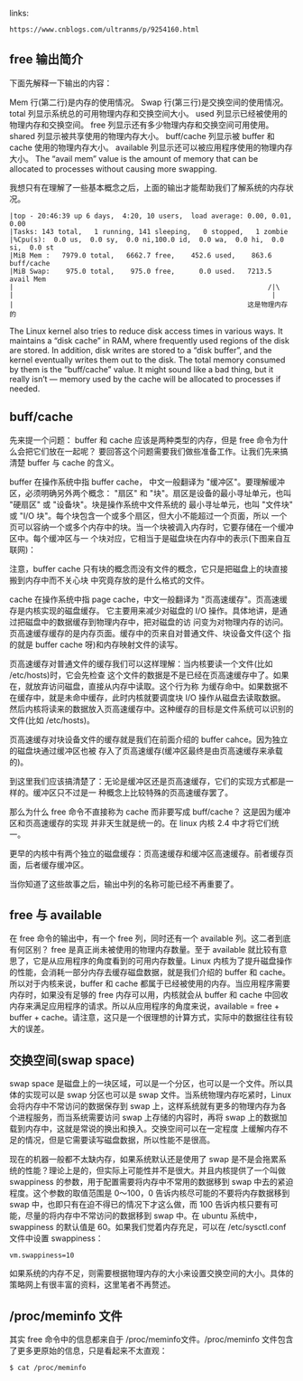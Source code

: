 
links:

    https://www.cnblogs.com/ultranms/p/9254160.html


## free 输出简介

下面先解释一下输出的内容：

Mem 行(第二行)是内存的使用情况。
Swap 行(第三行)是交换空间的使用情况。
total 列显示系统总的可用物理内存和交换空间大小。
used 列显示已经被使用的物理内存和交换空间。
free 列显示还有多少物理内存和交换空间可用使用。
shared 列显示被共享使用的物理内存大小。
buff/cache 列显示被 buffer 和 cache 使用的物理内存大小。
available 列显示还可以被应用程序使用的物理内存大小。
    The “avail mem” value is the amount of memory that can be allocated to processes without causing more swapping.

我想只有在理解了一些基本概念之后，上面的输出才能帮助我们了解系统的内存状况。

```
|top - 20:46:39 up 6 days,  4:20, 10 users,  load average: 0.00, 0.01, 0.00
|Tasks: 143 total,   1 running, 141 sleeping,   0 stopped,   1 zombie
|%Cpu(s):  0.0 us,  0.0 sy,  0.0 ni,100.0 id,  0.0 wa,  0.0 hi,  0.0 si,  0.0 st
|MiB Mem :   7979.0 total,   6662.7 free,    452.6 used,    863.6 buff/cache
|MiB Swap:    975.0 total,    975.0 free,      0.0 used.   7213.5 avail Mem
|                                                               /|\
|                                                                |
|                                                          这是物理内存的
```

The Linux kernel also tries to reduce disk access times in various ways. It maintains a “disk cache” in RAM, where 
frequently used regions of the disk are stored. In addition, disk writes are stored to a “disk buffer”, and the 
kernel eventually writes them out to the disk. The total memory consumed by them is the “buff/cache” value. It might 
sound like a bad thing, but it really isn’t — memory used by the cache will be allocated to processes if needed.


## buff/cache

先来提一个问题： buffer 和 cache 应该是两种类型的内存，但是 free 命令为什么会把它们放在一起呢？
要回答这个问题需要我们做些准备工作。让我们先来搞清楚 buffer 与 cache 的含义。

buffer 在操作系统中指 buffer cache， 中文一般翻译为 "缓冲区"。要理解缓冲区，必须明确另外两个概念：
"扇区" 和 "块"。扇区是设备的最小寻址单元，也叫 "硬扇区" 或 "设备块"。块是操作系统中文件系统的
最小寻址单元，也叫 "文件块" 或 "I/O 块"。每个块包含一个或多个扇区，但大小不能超过一个页面，所以
一个页可以容纳一个或多个内存中的块。当一个块被调入内存时，它要存储在一个缓冲区中。每个缓冲区与一
个块对应，它相当于是磁盘块在内存中的表示(下图来自互联网)：



注意，buffer cache 只有块的概念而没有文件的概念，它只是把磁盘上的块直接搬到内存中而不关心块
中究竟存放的是什么格式的文件。

cache 在操作系统中指 page cache，中文一般翻译为 "页高速缓存"。页高速缓存是内核实现的磁盘缓存。
它主要用来减少对磁盘的 I/O 操作。具体地讲，是通过把磁盘中的数据缓存到物理内存中，把对磁盘的访
问变为对物理内存的访问。页高速缓存缓存的是内存页面。缓存中的页来自对普通文件、块设备文件(这个
指的就是 buffer cache 呀)和内存映射文件的读写。

页高速缓存对普通文件的缓存我们可以这样理解：当内核要读一个文件(比如 /etc/hosts)时，它会先检查
这个文件的数据是不是已经在页高速缓存中了。如果在，就放弃访问磁盘，直接从内存中读取。这个行为称
为缓存命中。如果数据不在缓存中，就是未命中缓存，此时内核就要调度块 I/O 操作从磁盘去读取数据。
然后内核将读来的数据放入页高速缓存中。这种缓存的目标是文件系统可以识别的文件(比如 /etc/hosts)。

页高速缓存对块设备文件的缓存就是我们在前面介绍的 buffer cahce。因为独立的磁盘块通过缓冲区也被
存入了页高速缓存(缓冲区最终是由页高速缓存来承载的)。

到这里我们应该搞清楚了：无论是缓冲区还是页高速缓存，它们的实现方式都是一样的。缓冲区只不过是一
种概念上比较特殊的页高速缓存罢了。

那么为什么 free 命令不直接称为 cache 而非要写成 buff/cache？ 这是因为缓冲区和页高速缓存的实现
并非天生就是统一的。在 linux 内核 2.4 中才将它们统一。

更早的内核中有两个独立的磁盘缓存：页高速缓存和缓冲区高速缓存。前者缓存页面，后者缓存缓冲区。

当你知道了这些故事之后，输出中列的名称可能已经不再重要了。


## free 与 available

在 free 命令的输出中，有一个 free 列，同时还有一个 available
列。这二者到底有何区别？ free 是真正尚未被使用的物理内存数量。至于 available
就比较有意思了，它是从应用程序的角度看到的可用内存数量。Linux
内核为了提升磁盘操作的性能，会消耗一部分内存去缓存磁盘数据，就是我们介绍的
buffer 和 cache。所以对于内核来说，buffer 和 cache
都属于已经被使用的内存。当应用程序需要内存时，如果没有足够的 free
内存可以用，内核就会从 buffer 和 cache
中回收内存来满足应用程序的请求。所以从应用程序的角度来说，available  = free +
buffer +
cache。请注意，这只是一个很理想的计算方式，实际中的数据往往有较大的误差。

## 交换空间(swap space) 

swap space 是磁盘上的一块区域，可以是一个分区，也可以是一个文件。所以具体的实现可以是 swap
分区也可以是 swap 文件。当系统物理内存吃紧时，Linux
会将内存中不常访问的数据保存到 swap
上，这样系统就有更多的物理内存为各个进程服务，而当系统需要访问 swap
上存储的内容时，再将 swap 上的数据加载到内存中，这就是常说的换出和换入。交换空间可以在一定程度
上缓解内存不足的情况，但是它需要读写磁盘数据，所以性能不是很高。


现在的机器一般都不太缺内存，如果系统默认还是使用了 swap
是不是会拖累系统的性能？理论上是的，但实际上可能性并不是很大。并且内核提供了一个叫做
swappiness 的参数，用于配置需要将内存中不常用的数据移到 swap
中去的紧迫程度。这个参数的取值范围是 0～100，0
告诉内核尽可能的不要将内存数据移到 swap
中，也即只有在迫不得已的情况下才这么做，而 100
告诉内核只要有可能，尽量的将内存中不常访问的数据移到 swap 中。在 ubuntu
系统中，swappiness 的默认值是 60。如果我们觉着内存充足，可以在 /etc/sysctl.conf
文件中设置 swappiness：

    vm.swappiness=10

如果系统的内存不足，则需要根据物理内存的大小来设置交换空间的大小。具体的策略网上有很丰富的资料，这里笔者不再赘述。

## /proc/meminfo 文件 

其实 free 命令中的信息都来自于 /proc/meminfo文件。/proc/meminfo 文件包含了更多更原始的信息，只是看起来不太直观：

    $ cat /proc/meminfo
